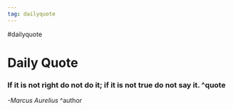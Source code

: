 ```yaml
---
tag: dailyquote
---
```


#dailyquote

# Daily Quote

### If it is not right do not do it; if it is not true do not say it. ^quote
*-Marcus Aurelius* ^author
